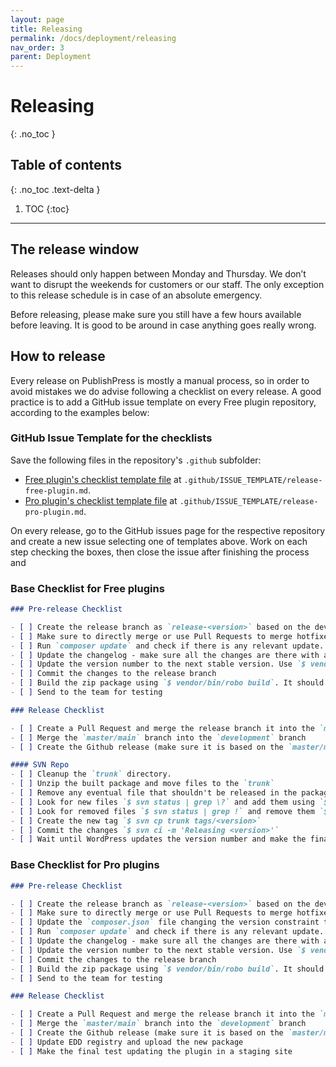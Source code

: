 ```yaml
---
layout: page
title: Releasing 
permalink: /docs/deployment/releasing
nav_order: 3
parent: Deployment
---
```


# Releasing
{: .no_toc }

## Table of contents
{: .no_toc .text-delta }

1. TOC
{:toc}

---

## The release window

Releases should only happen between Monday and Thursday. We don’t want to disrupt the weekends for customers or our staff.
The only exception to this release schedule is in case of an absolute emergency.

Before releasing, please make sure you still have a few hours available before leaving. It is good to be around in case
anything goes really wrong.

## How to release

Every release on PublishPress is mostly a manual process, so in order to avoid mistakes we do advise following a checklist on every release.
A good practice is to add a GitHub issue template on every Free plugin repository, according to the examples below:

### GitHub Issue Template for the checklists

Save the following files in the repository's `.github` subfolder: 

* [Free plugin's checklist template file](../../examples/release-free-plugin.md.dist) at `.github/ISSUE_TEMPLATE/release-free-plugin.md`.
* [Pro plugin's checklist template file](../../examples/release-pro-plugin.md.dist) at `.github/ISSUE_TEMPLATE/release-pro-plugin.md`.

On every release, go to the GitHub issues page for the respective repository and create a new issue selecting one of templates above.
Work on each step checking the boxes, then close the issue after finishing the process and 

### Base Checklist for Free plugins

```markdown
### Pre-release Checklist

- [ ] Create the release branch as `release-<version>` based on the development branch
- [ ] Make sure to directly merge or use Pull Requests to merge hotfixes or features branches into the release branch
- [ ] Run `composer update` and check if there is any relevant update. Check if you need to lock the current version for any dependency. The `--no-dev` argument is optional here, since the build script will make sure to run the build with that argument.
- [ ] Update the changelog - make sure all the changes are there with a user-friendly description and that the release date is correct
- [ ] Update the version number to the next stable version. Use `$ vendor/bin/robo version <version-number>`
- [ ] Commit the changes to the release branch
- [ ] Build the zip package using `$ vendor/bin/robo build`. It should create a package in the `./dist` dir.
- [ ] Send to the team for testing

### Release Checklist

- [ ] Create a Pull Request and merge the release branch it into the `master/main` branch
- [ ] Merge the `master/main` branch into the `development` branch
- [ ] Create the Github release (make sure it is based on the `master/main` branch and correct tag)

#### SVN Repo
- [ ] Cleanup the `trunk` directory.
- [ ] Unzip the built package and move files to the `trunk`
- [ ] Remove any eventual file that shouldn't be released in the package (if you find anything, make sure to create an issue to fix the build script)
- [ ] Look for new files `$ svn status | grep \?` and add them using `$ svn add <each_file_path>`
- [ ] Look for removed files `$ svn status | grep !` and remove them `$ svn rm <each_file_path>`
- [ ] Create the new tag `$ svn cp trunk tags/<version>`
- [ ] Commit the changes `$ svn ci -m 'Releasing <version>'`
- [ ] Wait until WordPress updates the version number and make the final test updating the plugin in a staging site
```

### Base Checklist for Pro plugins

```markdown
### Pre-release Checklist

- [ ] Create the release branch as `release-<version>` based on the development branch
- [ ] Make sure to directly merge or use Pull Requests to merge hotfixes or features branches into the release branch
- [ ] Update the `composer.json` file changing the version constraint to the Free plugin to use the most recent stable release tag
- [ ] Run `composer update` and check if there is any relevant update. Check if you need to lock the current version for any dependency. The `--no-dev` argument is optional here, since the build script will make sure to run the build with that argument.
- [ ] Update the changelog - make sure all the changes are there with a user-friendly description and that the release date is correct
- [ ] Update the version number to the next stable version. Use `$ vendor/bin/robo version <version-number>`
- [ ] Commit the changes to the release branch
- [ ] Build the zip package using `$ vendor/bin/robo build`. It should create a package in the `./dist` dir.
- [ ] Send to the team for testing

### Release Checklist

- [ ] Create a Pull Request and merge the release branch it into the `master/main` branch
- [ ] Merge the `master/main` branch into the `development` branch
- [ ] Create the Github release (make sure it is based on the `master/main` branch and correct tag)
- [ ] Update EDD registry and upload the new package
- [ ] Make the final test updating the plugin in a staging site
```